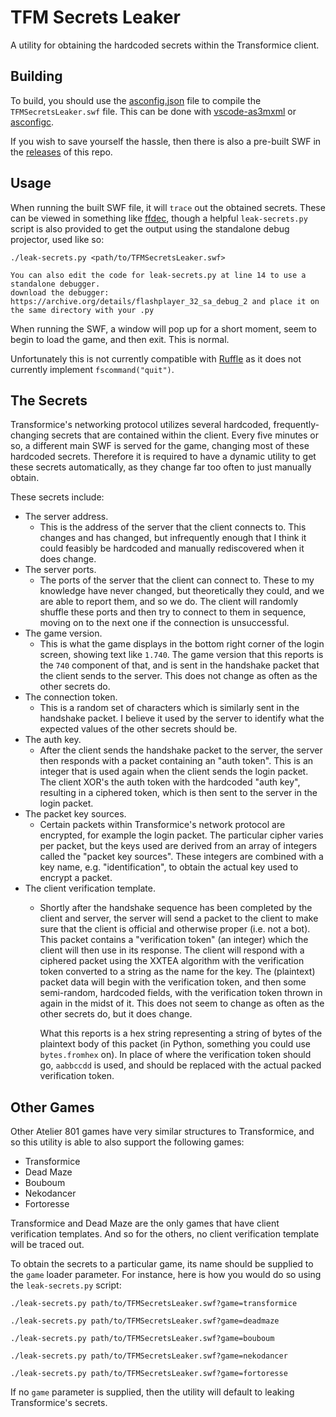 # TFM Secrets Leaker

A utility for obtaining the hardcoded secrets within the Transformice client.

## Building

To build, you should use the [asconfig.json](https://github.com/friedkeenan/tfm-secrets-leaker/blob/main/asconfig.json) file to compile the `TFMSecretsLeaker.swf` file. This can be done with [vscode-as3mxml](https://github.com/BowlerHatLLC/vscode-as3mxml) or [asconfigc](https://www.npmjs.com/package/asconfigc).

If you wish to save yourself the hassle, then there is also a pre-built SWF in the [releases](https://github.com/friedkeenan/tfm-secrets-leaker/releases) of this repo.

## Usage

When running the built SWF file, it will `trace` out the obtained secrets. These can be viewed in something like [ffdec](https://github.com/jindrapetrik/jpexs-decompiler), though a helpful `leak-secrets.py` script is also provided to get the output using the standalone debug projector, used like so:

```
./leak-secrets.py <path/to/TFMSecretsLeaker.swf>
```

```
You can also edit the code for leak-secrets.py at line 14 to use a standalone debugger.
download the debugger: https://archive.org/details/flashplayer_32_sa_debug_2 and place it on the same directory with your .py
```


When running the SWF, a window will pop up for a short moment, seem to begin to load the game, and then exit. This is normal.

Unfortunately this is not currently compatible with [Ruffle](https://github.com/ruffle-rs/ruffle/) as it does not currently implement `fscommand("quit")`.

## The Secrets

Transformice's networking protocol utilizes several hardcoded, frequently-changing secrets that are contained within the client. Every five minutes or so, a different main SWF is served for the game, changing most of these hardcoded secrets. Therefore it is required to have a dynamic utility to get these secrets automatically, as they change far too often to just manually obtain.

These secrets include:

- The server address.
    - This is the address of the server that the client connects to. This changes and has changed, but infrequently enough that I think it could feasibly be hardcoded and manually rediscovered when it does change.
- The server ports.
    - The ports of the server that the client can connect to. These to my knowledge have never changed, but theoretically they could, and we are able to report them, and so we do. The client will randomly shuffle these ports and then try to connect to them in sequence, moving on to the next one if the connection is unsuccessful.
- The game version.
    - This is what the game displays in the bottom right corner of the login screen, showing text like `1.740`. The game version that this reports is the `740` component of that, and is sent in the handshake packet that the client sends to the server. This does not change as often as the other secrets do.
- The connection token.
    - This is a random set of characters which is similarly sent in the handshake packet. I believe it used by the server to identify what the expected values of the other secrets should be.
- The auth key.
    - After the client sends the handshake packet to the server, the server then responds with a packet containing an "auth token". This is an integer that is used again when the client sends the login packet. The client XOR's the auth token with the hardcoded "auth key", resulting in a ciphered token, which is then sent to the server in the login packet.
- The packet key sources.
    - Certain packets within Transformice's network protocol are encrypted, for example the login packet. The particular cipher varies per packet, but the keys used are derived from an array of integers called the "packet key sources". These integers are combined with a key name, e.g. "identification", to obtain the actual key used to encrypt a packet.
- The client verification template.
    - Shortly after the handshake sequence has been completed by the client and server, the server will send a packet to the client to make sure that the client is official and otherwise proper (i.e. not a bot). This packet contains a "verification token" (an integer) which the client will then use in its response. The client will respond with a ciphered packet using the XXTEA algorithm with the verification token converted to a string as the name for the key. The (plaintext) packet data will begin with the verification token, and then some semi-random, hardcoded fields, with the verification token thrown in again in the midst of it. This does not seem to change as often as the other secrets do, but it does change.

        What this reports is a hex string representing a string of bytes of the plaintext body of this packet (in Python, something you could use `bytes.fromhex` on). In place of where the verification token should go, `aabbccdd` is used, and should be replaced with the actual packed verification token.

## Other Games

Other Atelier 801 games have very similar structures to Transformice, and so this utility is able to also support the following games:

- Transformice
- Dead Maze
- Bouboum
- Nekodancer
- Fortoresse

Transformice and Dead Maze are the only games that have client verification templates. And so for the others, no client verification template will be traced out.

To obtain the secrets to a particular game, its name should be supplied to the `game` loader parameter. For instance, here is how you would do so using the `leak-secrets.py` script:

```
./leak-secrets.py path/to/TFMSecretsLeaker.swf?game=transformice

./leak-secrets.py path/to/TFMSecretsLeaker.swf?game=deadmaze

./leak-secrets.py path/to/TFMSecretsLeaker.swf?game=bouboum

./leak-secrets.py path/to/TFMSecretsLeaker.swf?game=nekodancer

./leak-secrets.py path/to/TFMSecretsLeaker.swf?game=fortoresse
```

If no `game` parameter is supplied, then the utility will default to leaking Transformice's secrets.
